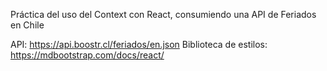 Práctica del uso del Context con React, consumiendo una API de Feriados en Chile

API: https://api.boostr.cl/feriados/en.json Biblioteca de estilos: https://mdbootstrap.com/docs/react/